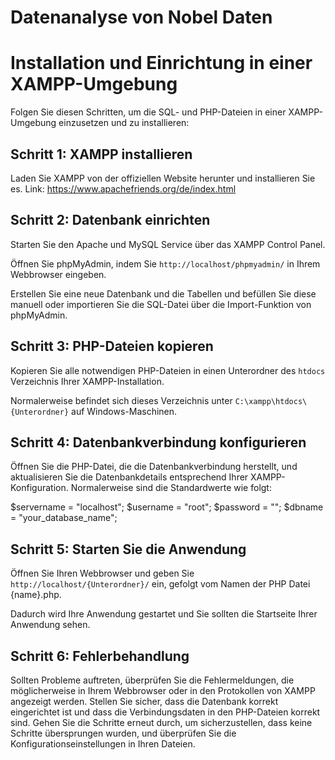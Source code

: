 # Datenanalyse von Nobel Daten

# Installation und Einrichtung in einer XAMPP-Umgebung

Folgen Sie diesen Schritten, um die SQL- und PHP-Dateien in einer XAMPP-Umgebung einzusetzen und zu installieren:


## Schritt 1: XAMPP installieren

Laden Sie XAMPP von der offiziellen Website herunter und installieren Sie es. 
Link: https://www.apachefriends.org/de/index.html


## Schritt 2: Datenbank einrichten

Starten Sie den Apache und MySQL Service über das XAMPP Control Panel.

Öffnen Sie phpMyAdmin, indem Sie `http://localhost/phpmyadmin/` in Ihrem Webbrowser eingeben.

Erstellen Sie eine neue Datenbank  und die Tabellen und befüllen Sie diese manuell oder importieren Sie die SQL-Datei über die Import-Funktion von phpMyAdmin.


## Schritt 3: PHP-Dateien kopieren

Kopieren Sie alle notwendigen PHP-Dateien in einen Unterordner des `htdocs` Verzeichnis Ihrer XAMPP-Installation. 

Normalerweise befindet sich dieses Verzeichnis unter `C:\xampp\htdocs\{Unterordner}` auf Windows-Maschinen.


## Schritt 4: Datenbankverbindung konfigurieren

Öffnen Sie die PHP-Datei, die die Datenbankverbindung herstellt, und aktualisieren Sie die Datenbankdetails entsprechend Ihrer XAMPP-Konfiguration. Normalerweise sind die Standardwerte wie folgt:

$servername = "localhost";
$username = "root";
$password = "";
$dbname = "your_database_name";


## Schritt 5: Starten Sie die Anwendung

Öffnen Sie Ihren Webbrowser und geben Sie `http://localhost/{Unterordner}/` ein, gefolgt vom Namen der PHP Datei {name}.php. 

Dadurch wird Ihre Anwendung gestartet und Sie sollten die Startseite Ihrer Anwendung sehen.


## Schritt 6: Fehlerbehandlung

Sollten Probleme auftreten, überprüfen Sie die Fehlermeldungen, die möglicherweise in Ihrem Webbrowser oder in den Protokollen von XAMPP angezeigt werden. Stellen Sie sicher, dass die Datenbank korrekt eingerichtet ist und dass die Verbindungsdaten in den PHP-Dateien korrekt sind. Gehen Sie die Schritte erneut durch, um sicherzustellen, dass keine Schritte übersprungen wurden, und überprüfen Sie die Konfigurationseinstellungen in Ihren Dateien.
 
 
